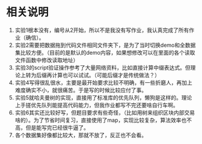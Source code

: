 # 相关说明

1. 实验1根本没有，编号从2开始，所以不是我没有写作业，我认真完成了所有作业（确信）。
2. 实验2需要把数据拖到代码文件相同文件夹下，是为了当时切换demo和全数据集比较方便。（目前的是默认的demo内容，如果想修改可以在里面的各个读取文件函数中修改读取地址）
3. 实验3的script验证操作参考了大量网络资料，比如直接计算中缀表达式。但理论上转为后缀再计算也可以试试。（可能后缀才是传统做法？）
4. 实验4写得很乱很水，主要是最开始要求比较不明确，有一些折磨人，再加上难度确实不小，就很痛苦。于是写的时候比较应付了事。
5. 实验5就哈夫曼树的实现，直接用了标准库的优先队列，懒狗是这样的。理论上手搓优先队列能提高代码能力，但我作业都写不完还要啥自行车啊。
6. 实验6其实还比较好写，但题目要求有些奇怪，（比如用树来组织区块内部交易啥的）。为了节省时间复习，直接使用了map，实现比较复杂，算法效率也不高，但是能写完已经很牛逼了。
7. 各个数据集好像都比较大，那就不放了，反正也不会看。
